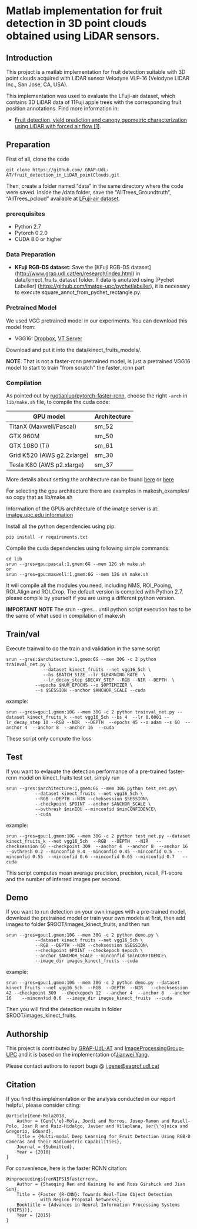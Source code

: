 # Matlab implementation for fruit detection in 3D point clouds obtained using LiDAR sensors.

## Introduction
This project is a matlab implementation for fruit detection suitable with 3D point clouds acquired with LiDAR sensor Velodyne VLP-16 (Velodyne LIDAR Inc., San Jose, CA, USA). 

This implementation was used to evaluate the LFuji-air dataset, which contains 3D LiDAR data of 11Fuji apple trees with the corresponding fruit position annotations. Find more information in:

* [Fruit detection, yield prediction and canopy geometric characterization using LiDAR with forced air flow [1]](http://www.grap.udl.cat/en/publications/index.html).



## Preparation 


First of all, clone the code
```
git clone https://github.com/ GRAP-UdL-AT/fruit_detection_in_LiDAR_pointClouds.git
```

Then, create a folder named “data” in the same directory where the code were saved.
Inside the /data folder, save the “AllTrees_Groundtruth”, “AllTrees_pcloud” available at [LFuji-air dataset](http://www.grap.udl.cat/en/publications/LFuji_air_dataset.html).


### prerequisites

* Python 2.7
* Pytorch 0.2.0
* CUDA 8.0 or higher

### Data Preparation

* **KFuji RGB-DS dataset**: 
Save the [KFuji RGB-DS dataset] (http://www.grap.udl.cat/en/research/index.html) in data/kinect_fruits_dataset folder. If data is anotated using [Pychet Labeller] (https://github.com/imatge-upc/pychetlabeller), it is necessary to execute square_annot_from_pychet_rectangle.py.

### Pretrained Model

We used VGG pretrained model in our experiments. You can download this model from:

* VGG16: [Dropbox](https://www.dropbox.com/s/s3brpk0bdq60nyb/vgg16_caffe.pth?dl=0), [VT Server](https://filebox.ece.vt.edu/~jw2yang/faster-rcnn/pretrained-base-models/vgg16_caffe.pth)

Download and put it into the data/kinect_fruits_models/.

**NOTE**. That is not a faster-rcnn pretrained model, is just a pretrained VGG16 model to start to train "from scratch" the faster_rcnn part

### Compilation

As pointed out by [ruotianluo/pytorch-faster-rcnn](https://github.com/ruotianluo/pytorch-faster-rcnn), choose the right `-arch` in `lib/make.sh` file, to compile the cuda code:

  | GPU model  | Architecture |
  | ------------- | ------------- |
  | TitanX (Maxwell/Pascal) | sm_52 |
  | GTX 960M | sm_50 |
  | GTX 1080 (Ti) | sm_61 |
  | Grid K520 (AWS g2.2xlarge) | sm_30 |
  | Tesla K80 (AWS p2.xlarge) | sm_37 |
  
More details about setting the architecture can be found [here](https://developer.nvidia.com/cuda-gpus) or [here](http://arnon.dk/matching-sm-architectures-arch-and-gencode-for-various-nvidia-cards/)

For selecting the gpu architecture there are examples in makesh_examples/ so copy that as lib/make.sh

Information of the GPUs architecture of the imatge server is at:
[imatge.upc.edu information](https://imatge.upc.edu/trac/wiki/DevelopmentPlatform/HardwareResources)

Install all the python dependencies using pip:
```
pip install -r requirements.txt
```

Compile the cuda dependencies using following simple commands:

```
cd lib
srun --gres=gpu:pascal:1,gmem:6G --mem 12G sh make.sh
or
srun --gres=gpu:maxwell:1,gmem:6G --mem 12G sh make.sh

```

It will compile all the modules you need, including NMS, ROI_Pooing, ROI_Align and ROI_Crop. The default version is compiled with Python 2.7, please compile by yourself if you are using a different python version.

**IMPORTANT NOTE** The srun --gres... until python script execution has to be the same of what used in compilation of make.sh

## Train/val

Execute trainval to do the train and validation in the same script
```
srun --gres:$architecture:1,gmem:6G --mem 30G -c 2 python trainval_net.py \
              --dataset kinect_fruits --net vgg16_5ch \
              --bs $BATCH_SIZE --lr $LEARNING_RATE  \
              --lr_decay_step $DECAY_STEP --RGB --NIR --DEPTH  \
		   --epochs $NUM_EPOCHS --o $OPTIMIZER \
		   --s $SESSION --anchor $ANCHOR_SCALE --cuda
```

example:
```
srun --gres=gpu:1,gmem:10G --mem 30G -c 2 python trainval_net.py --dataset kinect_fruits_k --net vgg16_5ch --bs 4  --lr 0.0001 --lr_decay_step 10 --RGB --NIR  --DEPTH  --epochs 45 --o adam --s 60  --anchor 4  --anchor 8  --anchor 16  --cuda
```


These script only compute the loss

## Test

If you want to evlauate the detection performance of a pre-trained faster-rcnn model on kinect_fruits test set, simply run
```
srun --gres:$architecture:1,gmem:6G --mem 30G python test_net.py\
		   --dataset kinect_fruits --net vgg16_5ch \
		   --RGB --DEPTH --NIR --cheksession $SESSION\
		   --checkpoint $POINT --anchor $ANCHOR_SCALE \
		   --ovthresh $minIOU --minconfid $minCONFIDENCE\
		   --cuda
```

example:
```
srun --gres=gpu:1,gmem:10G --mem 30G -c 2 python test_net.py --dataset kinect_fruits_k --net vgg16_5ch  --RGB  --DEPTH  --NIR   --checksession 60 --checkpoint 309  --anchor 4  --anchor 8  --anchor 16   --ovthresh 0.2 --minconfid 0.4 --minconfid 0.45 --minconfid 0.5  --minconfid 0.55  --minconfid 0.6 --minconfid 0.65 --minconfid 0.7   --cuda
```

This script computes mean average precision, precision, recall, F1-score and the number of inferred images per second. 




## Demo

If you want to run detection on your own images with a pre-trained model, download the pretrained model or train your own models at first, then add images to folder $ROOT/images_kinect_fruits, and then run
```
srun --gres=gpu:1,gmem:10G --mem 30G -c 2 python demo.py \
		   --dataset kinect fruits --net vgg16_5ch \
		   --RGB --DEPTH --NIR --cheksession $SESSION\
		   --checkpoint $POINT --checkepoch $epoch \
		   --anchor $ANCHOR_SCALE --minconfid $minCONFIDENCE\
		   --image_dir images_kinect_fruits --cuda

```
example:
```
srun --gres=gpu:1,gmem:10G --mem 30G -c 2 python demo.py --dataset kinect_fruits --net vgg16_5ch  --RGB  --DEPTH  --NIR   --checksession 42 --checkpoint 309  --checkepoch 12  --anchor 4  --anchor 8  --anchor 16    --minconfid 0.6  --image_dir images_kinect_fruits  --cuda
```

Then you will find the detection results in folder $ROOT/images_kinect_fruits. 


## Authorship

This project is contributed by [GRAP-UdL-AT](http://www.grap.udl.cat/en/index.html) and [ImageProcessingGroup-UPC](https://imatge.upc.edu/web/) and it is based on the implementation of[Jianwei Yang](https://github.com/jwyang).

Please contact authors to report bugs @ j.gene@eagrof.udl.cat


## Citation

If you find this implementation or the analysis conducted in our report helpful, please consider citing:

    @article{Gené-Mola2018,
        Author = {Gen{\'e}-Mola, Jordi and Morros, Josep-Ramon and Rosell-Polo, Joan R and Ruiz-Hidalgo, Javier and Vilaplana, Ver{\'o}nica and Gregorio, Eduard},
        Title = {Multi-modal Deep Learning for Fruit Detection Using RGB-D Cameras and their Radiometric Capabilities},
        Journal = {Submitted},
        Year = {2018}
    } 

For convenience, here is the faster RCNN citation:

    @inproceedings{renNIPS15fasterrcnn,
        Author = {Shaoqing Ren and Kaiming He and Ross Girshick and Jian Sun},
        Title = {Faster {R-CNN}: Towards Real-Time Object Detection
                 with Region Proposal Networks},
        Booktitle = {Advances in Neural Information Processing Systems ({NIPS})},
        Year = {2015}
    }
